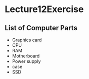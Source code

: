 # Lecture12Exercise
## List of Computer Parts
- Graphics card
- CPU
- RAM
- Motherboard
- Power supply
- case
- SSD 
